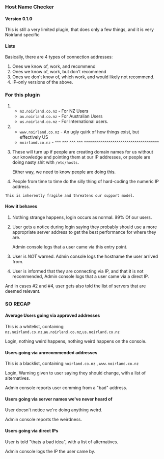 ### Host Name Checker

#### Version 0.1.0

This is still a very limited plugin, that does only a few things,
     and it is very Noirland specific

#### Lists

Basically, there are 4 types of connection addresses:

  1. Ones we know of, work, and recommend
  2. Ones we know of, work, but don't recommend
  3. Ones we don't know of, which work, and would likely not recommend.
  4. IP-only versions of the above.

### For this plugin


  1.  - `nz.noirland.co.nz` - For NZ Users
      - `au.noirland.co.nz` - For Australian Users
      - `us.noirland.co.nz` - For International users.

  2.  - `www.noirland.co.nz` - An ugly quirk of how things exist, but effectively US
      - `noirland.co.nz`     - ^^^ ^^^ ^^^ ^^^ ^^^^^^^^^^^^^^^^^^^^^^^^^^^^^^^^^^^^^

  3. These will turn up if people are creating domain names for us without our knowledge
      and pointing them at our IP addresses, or people are doing nasty shit with `/etc/hosts`.

      Either way, we need to know people are doing this.

  4. People from time to time do the silly thing of hard-coding the numeric IP address. 
  
    This is inherently fragile and threatens our support model.


#### How it behaves

  1. Nothing strange happens, login occurs as normal. 99% Of our users.

  2. User gets a notice during login saying they probably should use a more appropriate
      server address to get the best performance for where they are.

      Admin console logs that a user came via this entry point.

  3. User is *NOT* warned. Admin console logs the hostname the user arrived from.

  4. User is informed that they are connecting via IP, and that it is not recommended,
    Admin console logs that a user came via a direct IP.


And in cases #2 and #4, user gets also told the list of servers that are deemed relevant.


### SO RECAP

#### Average Users going via approved addresses

This is a whitelist, containing `nz.noirland.co.nz`,`au.noirland.co.nz`,`us.noirland.co.nz`

Login, nothing weird happens, nothing weird happens on the console.

#### Users going via unrecommended addresses

This is a blacklist, containing `noirland.co.nz` , `www.noirland.co.nz`

Login, Warning given to user saying they should change, with a list of alternatives.

Admin console reports user comming from a "bad" address.

#### Users going via server names we've never heard of

User doesn't notice we're doing anything weird.

Admin console reports the weirdness.

#### Users going via direct IPs

User is told "thats a bad idea", with a list of alternatives.

Admin console logs the IP the user came by.

